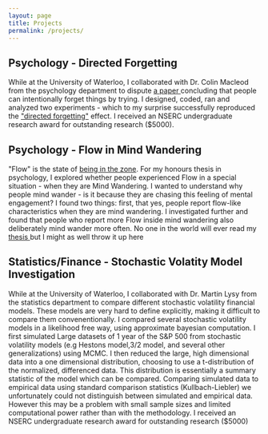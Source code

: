 ```yaml
---
layout: page
title: Projects
permalink: /projects/
---
```


  <h2>Psychology - Directed Forgetting</h2>
  While at the University of Waterloo, I collaborated with Dr. Colin Macleod from the psychology department to dispute <a href = 'https://link.springer.com/article/10.3758%2FBF03195325'> a paper </a> concluding that people can intentionally forget things by trying.
  I designed, coded, ran and analyzed two experiments - which to my surprise successfully reproduced the <a href= 'https://en.wikipedia.org/wiki/Motivated_forgetting#Directed_forgetting'> "directed forgetting"</a> effect. I received an NSERC undergraduate research award for outstanding research ($5000).

  
  <h2>Psychology - Flow in Mind Wandering</h2>
  "Flow" is the state of <a href = 'https://en.wikipedia.org/wiki/Flow_(psychology)'> being in the zone</a>.
  For my honours thesis in psychology, I explored whether people experienced Flow in a special situation - when they are Mind Wandering. I wanted to understand why people mind wander - is it because they are chasing this feeling of mental engagement?
  I found two things: first, that yes, people report flow-like characteristics when they are mind wandering. I investigated further and found that people who report more Flow inside mind wandering also deliberately mind wander more often. No one in the world will ever read my <a href = "../thesis.pdf"> thesis </a> but I might as well throw it up here
  
  
  <h2>Statistics/Finance - Stochastic Volatity Model Investigation</h2>
  While at the University of Waterloo, I collaborated with Dr. Martin Lysy from the statistics department to compare different stochastic volatility financial models. These models are very hard to define explicitly, making it difficult to compare them convenentionally.   
  I compared several stochastic volatility models in a likelihood free way, using approximate bayesian computation.  I first simulated Large datasets of 1 year of the S&P 500 from stochastic volatility models (e.g Hestons model,3/2 model, and several other generalizations) using MCMC. I then reduced the large, high dimensional data into a one dimensional distribution, choosing to use a t-distribution of the normalized, differenced data. This distribution is essentially a summary statistic of the model which can be compared. Comparing simulated data to empirical data using standard comparison statistics (Kullbach-Liebler) we unfortunately could not distinguish between simulated and empirical data. However this may be a problem with small sample sizes and limited computational power rather than with the methodology. I received an NSERC undergraduate research award for outstanding research ($5000)
  
  
